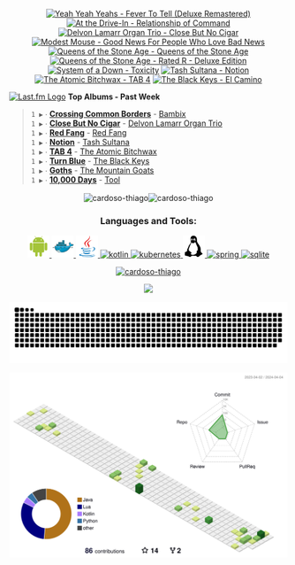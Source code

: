 <!-- lastfm -->
<p align="center"><a href="https://www.last.fm/music/Yeah+Yeah+Yeahs/Fever+To+Tell+(Deluxe+Remastered)"><img src="https://lastfm.freetls.fastly.net/i/u/64s/84dcd046207626d7a57fc19061242652.jpg" title="Yeah Yeah Yeahs - Fever To Tell (Deluxe Remastered)"></a> <a href="https://www.last.fm/music/At+the+Drive-In/Relationship+of+Command"><img src="https://lastfm.freetls.fastly.net/i/u/64s/509a00756d5997721dc13f1578339f04.png" title="At the Drive-In - Relationship of Command"></a> <a href="https://www.last.fm/music/Delvon+Lamarr+Organ+Trio/Close+But+No+Cigar"><img src="https://lastfm.freetls.fastly.net/i/u/64s/0d89fede15888a6df150b6475b9be583.jpg" title="Delvon Lamarr Organ Trio - Close But No Cigar"></a> <a href="https://www.last.fm/music/Modest+Mouse/Good+News+For+People+Who+Love+Bad+News"><img src="https://lastfm.freetls.fastly.net/i/u/64s/63934c8eb75c4b649821ae02e564239a.png" title="Modest Mouse - Good News For People Who Love Bad News"></a> <a href="https://www.last.fm/music/Queens+of+the+Stone+Age/Queens+of+the+Stone+Age"><img src="https://lastfm.freetls.fastly.net/i/u/64s/383d9d012f2c4c19cc85ad1b433f8d94.png" title="Queens of the Stone Age - Queens of the Stone Age"></a> <a href="https://www.last.fm/music/Queens+of+the+Stone+Age/Rated+R+-+Deluxe+Edition"><img src="https://lastfm.freetls.fastly.net/i/u/64s/f4e7a2dbe846c554efa8275b1cec4090.jpg" title="Queens of the Stone Age - Rated R - Deluxe Edition"></a> <a href="https://www.last.fm/music/System+of+a+Down/Toxicity"><img src="https://lastfm.freetls.fastly.net/i/u/64s/faa79372c53139010902e67938ccf78e.jpg" title="System of a Down - Toxicity"></a> <a href="https://www.last.fm/music/Tash+Sultana/Notion"><img src="https://lastfm.freetls.fastly.net/i/u/64s/870536cbb82b2141f9c31b00bbc55660.jpg" title="Tash Sultana - Notion"></a> <a href="https://www.last.fm/music/The+Atomic+Bitchwax/TAB+4"><img src="https://lastfm.freetls.fastly.net/i/u/64s/73a32279b47f45c5bc2407cbd5e8d2bf.jpg" title="The Atomic Bitchwax - TAB 4"></a> <a href="https://www.last.fm/music/The+Black+Keys/El+Camino"><img src="https://lastfm.freetls.fastly.net/i/u/64s/99052cb9c4304f33a104995426c52db8.png" title="The Black Keys - El Camino"></a> </p>

<!--START_LASTFM_ALBUMS:{"period": "7day", "rows": 10}-->
<a href="https://last.fm" target="_blank"><img src="https://user-images.githubusercontent.com/17434202/215290617-e793598d-d7c9-428f-9975-156db1ba89cc.svg" alt="Last.fm Logo" width="18" height="13"/></a> **Top Albums - Past Week**

> `1 ▶️` ∙ **[Crossing Common Borders](https://www.last.fm/music/Bambix/Crossing+Common+Borders)** - [Bambix](https://www.last.fm/music/Bambix)<br/>
> `1 ▶️` ∙ **[Close But No Cigar](https://www.last.fm/music/Delvon+Lamarr+Organ+Trio/Close+But+No+Cigar)** - [Delvon Lamarr Organ Trio](https://www.last.fm/music/Delvon+Lamarr+Organ+Trio)<br/>
> `1 ▶️` ∙ **[Red Fang](https://www.last.fm/music/Red+Fang/Red+Fang)** - [Red Fang](https://www.last.fm/music/Red+Fang)<br/>
> `1 ▶️` ∙ **[Notion](https://www.last.fm/music/Tash+Sultana/Notion)** - [Tash Sultana](https://www.last.fm/music/Tash+Sultana)<br/>
> `1 ▶️` ∙ **[TAB 4](https://www.last.fm/music/The+Atomic+Bitchwax/TAB+4)** - [The Atomic Bitchwax](https://www.last.fm/music/The+Atomic+Bitchwax)<br/>
> `1 ▶️` ∙ **[Turn Blue](https://www.last.fm/music/The+Black+Keys/Turn+Blue)** - [The Black Keys](https://www.last.fm/music/The+Black+Keys)<br/>
> `1 ▶️` ∙ **[Goths](https://www.last.fm/music/The+Mountain+Goats/Goths)** - [The Mountain Goats](https://www.last.fm/music/The+Mountain+Goats)<br/>
> `1 ▶️` ∙ **[10,000 Days](https://www.last.fm/music/Tool/10,000+Days)** - [Tool](https://www.last.fm/music/Tool)<br/>
<!--END_LASTFM_ALBUMS-->

<p align="center"><img align="center" src="https://github-readme-stats-nine-kohl.vercel.app/api?username=cardoso-thiago&show_icons=true&locale=en&theme=gotham&hide=issues,contribs" alt="cardoso-thiago" /><img align="center" src="https://github-readme-stats-nine-kohl.vercel.app/api/top-langs?username=cardoso-thiago&show_icons=true&locale=en&layout=compact&theme=gotham" alt="cardoso-thiago" /></p>

<h3 align="center">Languages and Tools:</h3>
<p align="center"> <a href="https://developer.android.com" target="_blank"> <img src="https://github.com/devicons/devicon/blob/master/icons/android/android-original.svg" alt="android" width="40" height="40"/> </a> <a href="https://www.docker.com/" target="_blank"> <img src="https://github.com/devicons/devicon/blob/master/icons/docker/docker-original.svg" alt="docker" width="40" height="40"/> </a> <a href="https://www.java.com" target="_blank"> <img src="https://github.com/devicons/devicon/blob/master/icons/java/java-original.svg" alt="java" width="40" height="40"/> </a> <a href="https://kotlinlang.org" target="_blank"> <img src="https://www.vectorlogo.zone/logos/kotlinlang/kotlinlang-icon.svg" alt="kotlin" width="40" height="40"/> </a> <a href="https://kubernetes.io" target="_blank"> <img src="https://www.vectorlogo.zone/logos/kubernetes/kubernetes-icon.svg" alt="kubernetes" width="40" height="40"/> </a> <a href="https://www.linux.org/" target="_blank"> <img src="https://github.com/devicons/devicon/blob/master/icons/linux/linux-plain.svg" alt="linux" width="40" height="40"/> </a> <a href="https://spring.io/" target="_blank"> <img src="https://www.vectorlogo.zone/logos/springio/springio-icon.svg" alt="spring" width="40" height="40"/> </a> <a href="https://www.sqlite.org/" target="_blank"> <img src="https://www.vectorlogo.zone/logos/sqlite/sqlite-icon.svg" alt="sqlite" width="40" height="40"/> </a> </p>

<p align="center"> <a href="https://github.com/ryo-ma/github-profile-trophy"><img src="https://github-profile-trophy.vercel.app/?username=cardoso-thiago&column=7" alt="cardoso-thiago" /></a> </p>

<!--START_SECTION:comicstrip-->
<p align="center">
 <a href="https://xkcd.com/">
 <img src="https://imgs.xkcd.com/comics/eclipse_coolness.png" />
</a>
</p>
<!--END_SECTION:comicstrip-->

![](https://github.com/cardoso-thiago/cardoso-thiago/raw/output/github-snake.svg)

![](profile-3d-contrib/profile-green-animate.svg)
